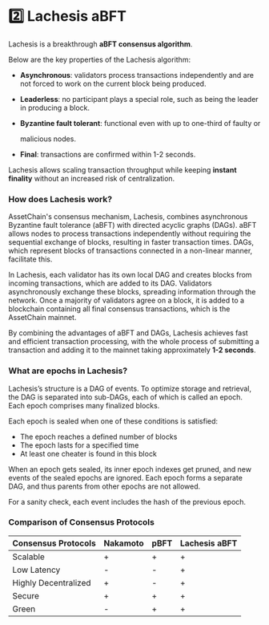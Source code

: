 # 2️⃣ Lachesis aBFT

Lachesis is a breakthrough **aBFT consensus algorithm**.

Below are the key properties of the Lachesis algorithm:

* **Asynchronous**: validators process transactions independently and are not forced to work on the current block being produced.
* **Leaderless**: no participant plays a special role, such as being the leader in producing a block.
*   **Byzantine fault tolerant**: functional even with up to one-third of faulty or

    malicious nodes.
* **Final**: transactions are confirmed within 1-2 seconds.

Lachesis allows scaling transaction throughput while keeping **instant finality** without an increased risk of centralization.

### How does Lachesis work? <a href="#how-does-lachesis-work" id="how-does-lachesis-work"></a>

AssetChain's consensus mechanism, Lachesis, combines asynchronous Byzantine fault tolerance (aBFT) with directed acyclic graphs (DAGs). aBFT allows nodes to process transactions independently without requiring the sequential exchange of blocks, resulting in faster transaction times. DAGs, which represent blocks of transactions connected in a non-linear manner, facilitate this.

In Lachesis, each validator has its own local DAG and creates blocks from incoming transactions, which are added to its DAG. Validators asynchronously exchange these blocks, spreading information through the network. Once a majority of validators agree on a block, it is added to a blockchain containing all final consensus transactions, which is the AssetChain mainnet.

By combining the advantages of aBFT and DAGs, Lachesis achieves fast and efficient transaction processing, with the whole process of submitting a transaction and adding it to the mainnet taking approximately **1-2 seconds**.

### What are epochs in Lachesis? <a href="#what-are-epochs-in-lachesis" id="what-are-epochs-in-lachesis"></a>

Lachesis’s structure is a DAG of events. To optimize storage and retrieval, the DAG is separated into sub-DAGs, each of which is called an epoch. Each epoch comprises many finalized blocks.

Each epoch is sealed when one of these conditions is satisfied:

* The epoch reaches a defined number of blocks
* The epoch lasts for a specified time
* At least one cheater is found in this block

When an epoch gets sealed, its inner epoch indexes get pruned, and new events of the sealed epochs are ignored. Each epoch forms a separate DAG, and thus parents from other epochs are not allowed.

For a sanity check, each event includes the hash of the previous epoch.

### Comparison of Consensus Protocols <a href="#comparison-of-consensus-protocols" id="comparison-of-consensus-protocols"></a>

| Consensus Protocols  | Nakamoto | pBFT | Lachesis aBFT |
| -------------------- | -------- | ---- | ------------- |
| Scalable             | +        | +    | +             |
| Low Latency          | -        | -    | +             |
| Highly Decentralized | +        | -    | +             |
| Secure               | +        | +    | +             |
| Green                | -        | +    | +             |
